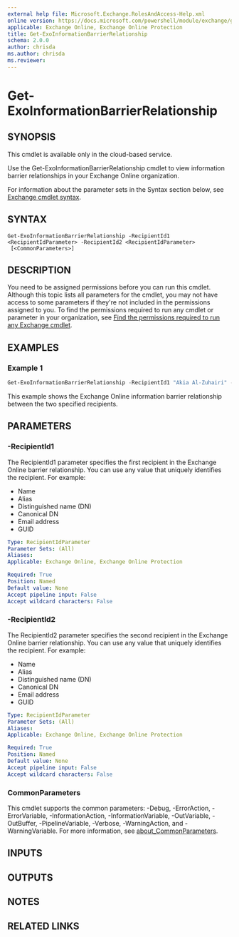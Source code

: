 ```yaml
---
external help file: Microsoft.Exchange.RolesAndAccess-Help.xml
online version: https://docs.microsoft.com/powershell/module/exchange/get-exoinformationbarrierrelationship
applicable: Exchange Online, Exchange Online Protection
title: Get-ExoInformationBarrierRelationship
schema: 2.0.0
author: chrisda
ms.author: chrisda
ms.reviewer:
---
```


# Get-ExoInformationBarrierRelationship

## SYNOPSIS
This cmdlet is available only in the cloud-based service.

Use the Get-ExoInformationBarrierRelationship cmdlet to view information barrier relationships in your Exchange Online organization.

For information about the parameter sets in the Syntax section below, see [Exchange cmdlet syntax](https://docs.microsoft.com/powershell/exchange/exchange-cmdlet-syntax).

## SYNTAX

```
Get-ExoInformationBarrierRelationship -RecipientId1 <RecipientIdParameter> -RecipientId2 <RecipientIdParameter>
 [<CommonParameters>]
```

## DESCRIPTION
You need to be assigned permissions before you can run this cmdlet. Although this topic lists all parameters for the cmdlet, you may not have access to some parameters if they're not included in the permissions assigned to you. To find the permissions required to run any cmdlet or parameter in your organization, see [Find the permissions required to run any Exchange cmdlet](https://docs.microsoft.com/powershell/exchange/find-exchange-cmdlet-permissions).

## EXAMPLES

### Example 1
```powershell
Get-ExoInformationBarrierRelationship -RecipientId1 "Akia Al-Zuhairi" -RecipientId2 "Gabriela Laureano"
```

This example shows the Exchange Online information barrier relationship between the two specified recipients.

## PARAMETERS

### -RecipientId1
The RecipientId1 parameter specifies the first recipient in the Exchange Online barrier relationship. You can use any value that uniquely identifies the recipient. For example:

- Name
- Alias
- Distinguished name (DN)
- Canonical DN
- Email address
- GUID

```yaml
Type: RecipientIdParameter
Parameter Sets: (All)
Aliases:
Applicable: Exchange Online, Exchange Online Protection

Required: True
Position: Named
Default value: None
Accept pipeline input: False
Accept wildcard characters: False
```

### -RecipientId2
The RecipientId2 parameter specifies the second recipient in the Exchange Online barrier relationship. You can use any value that uniquely identifies the recipient. For example:

- Name
- Alias
- Distinguished name (DN)
- Canonical DN
- Email address
- GUID

```yaml
Type: RecipientIdParameter
Parameter Sets: (All)
Aliases:
Applicable: Exchange Online, Exchange Online Protection

Required: True
Position: Named
Default value: None
Accept pipeline input: False
Accept wildcard characters: False
```

### CommonParameters
This cmdlet supports the common parameters: -Debug, -ErrorAction, -ErrorVariable, -InformationAction, -InformationVariable, -OutVariable, -OutBuffer, -PipelineVariable, -Verbose, -WarningAction, and -WarningVariable. For more information, see [about_CommonParameters](https://go.microsoft.com/fwlink/p/?LinkID=113216).

## INPUTS

###  

## OUTPUTS

###  

## NOTES

## RELATED LINKS

